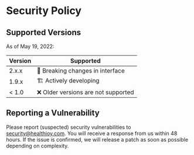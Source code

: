 # Security Policy

## Supported Versions

As of May 19, 2022:

| Version | Supported          |
| ------- | ------------------ |
| 2.x.x   | :dart: Breaking changes in interface |
| 1.9.x   | :building_construction: Actively developing |
| < 1.0   | :x: Older versions are not supported |

## Reporting a Vulnerability

Please report (suspected) security vulnerabilities to security@healthjoy.com.
You will receive a response from us within 48 hours. If the issue is confirmed,
we will release a patch as soon as possible depending on complexity.
